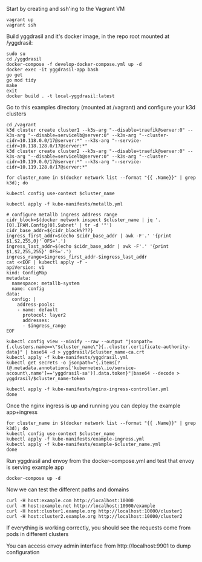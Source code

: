 Start by creating and ssh'ing to the Vagrant VM
```
vagrant up
vagrant ssh
```

Build yggdrasil and it's docker image, in the repo root mounted at /yggdrasil:
```
sudo su
cd /yggdrasil
docker-compose -f develop-docker-compose.yml up -d
docker exec -it yggdrasil-app bash
go get
go mod tidy
make
exit
docker build . -t local-yggdrasil:latest
```

Go to this examples directory (mounted at /vagrant) and configure your k3d clusters

```
cd /vagrant
k3d cluster create cluster1 --k3s-arg "--disable=traefik@server:0" --k3s-arg "--disable=servicelb@server:0" --k3s-arg "--cluster-cidr=10.118.0.0/17@server:*" --k3s-arg "--service-cidr=10.118.128.0/17@server:*"
k3d cluster create cluster2 --k3s-arg "--disable=traefik@server:0" --k3s-arg "--disable=servicelb@server:0" --k3s-arg "--cluster-cidr=10.119.0.0/17@server:*" --k3s-arg "--service-cidr=10.119.128.0/17@server:*"

for cluster_name in $(docker network list --format "{{ .Name}}" | grep k3d); do

kubectl config use-context $cluster_name

kubectl apply -f kube-manifests/metallb.yml

# configure metallb ingress address range
cidr_block=$(docker network inspect $cluster_name | jq '.[0].IPAM.Config[0].Subnet' | tr -d '"')
cidr_base_addr=${cidr_block%???}
ingress_first_addr=$(echo $cidr_base_addr | awk -F'.' '{print $1,$2,255,0}' OFS='.')
ingress_last_addr=$(echo $cidr_base_addr | awk -F'.' '{print $1,$2,255,255}' OFS='.')
ingress_range=$ingress_first_addr-$ingress_last_addr
cat <<EOF | kubectl apply -f -
apiVersion: v1
kind: ConfigMap
metadata:
  namespace: metallb-system
  name: config
data:
  config: |
    address-pools:
    - name: default
      protocol: layer2
      addresses:
      - $ingress_range
EOF

kubectl config view --minify --raw --output "jsonpath={.clusters.name==\"$cluster_name\"}{..cluster.certificate-authority-data}" | base64 -d > yggdrasil/$cluster_name-ca.crt
kubectl apply -f kube-manifests/yggdrasil.yml
kubectl get secrets -o jsonpath="{.items[?(@.metadata.annotations['kubernetes\.io/service-account\.name']=='yggdrasil-sa')].data.token}"|base64 --decode > yggdrasil/$cluster_name-token

kubectl apply -f kube-manifests/nginx-ingress-controller.yml
done
```

Once the nginx ingress is up and running you can deploy the example app+ingress
```
for cluster_name in $(docker network list --format "{{ .Name}}" | grep k3d); do
kubectl config use-context $cluster_name
kubectl apply -f kube-manifests/example-ingress.yml
kubectl apply -f kube-manifests/example-$cluster_name.yml
done
```

Run yggdrasil and envoy from the docker-compose.yml and test that envoy is serving example app
```
docker-compose up -d
```

Now we can test the different paths and domains
```
curl -H host:example.com http://localhost:10000
curl -H host:example.net http://localhost:10000/example
curl -H host:cluster1.example.org http://localhost:10000/cluster1
curl -H host:cluster2.example.org http://localhost:10000/cluster2
```

If everything is working correctly, you should see the requests come from pods in different clusters

You can access envoy admin interface from http://localhost:9901 to dump configuration
